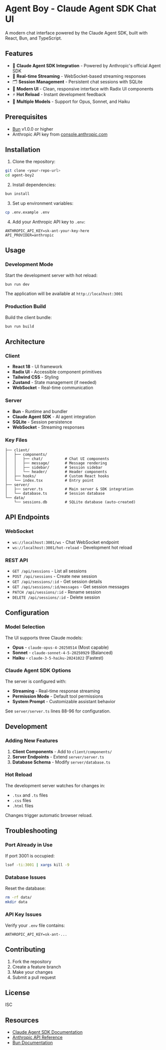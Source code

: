 # Agent Boy - Claude Agent SDK Chat UI

A modern chat interface powered by the Claude Agent SDK, built with React, Bun, and TypeScript.

## Features

- 🤖 **Claude Agent SDK Integration** - Powered by Anthropic's official Agent SDK
- 💬 **Real-time Streaming** - WebSocket-based streaming responses
- 🗂️ **Session Management** - Persistent chat sessions with SQLite
- 🎨 **Modern UI** - Clean, responsive interface with Radix UI components
- ⚡ **Hot Reload** - Instant development feedback
- 🔧 **Multiple Models** - Support for Opus, Sonnet, and Haiku

## Prerequisites

- [Bun](https://bun.sh/) v1.0.0 or higher
- Anthropic API key from [console.anthropic.com](https://console.anthropic.com/)

## Installation

1. Clone the repository:
```bash
git clone <your-repo-url>
cd agent-boy2
```

2. Install dependencies:
```bash
bun install
```

3. Set up environment variables:
```bash
cp .env.example .env
```

4. Add your Anthropic API key to `.env`:
```env
ANTHROPIC_API_KEY=sk-ant-your-key-here
API_PROVIDER=anthropic
```

## Usage

### Development Mode

Start the development server with hot reload:

```bash
bun run dev
```

The application will be available at `http://localhost:3001`

### Production Build

Build the client bundle:

```bash
bun run build
```

## Architecture

### Client
- **React 18** - UI framework
- **Radix UI** - Accessible component primitives
- **Tailwind CSS** - Styling
- **Zustand** - State management (if needed)
- **WebSocket** - Real-time communication

### Server
- **Bun** - Runtime and bundler
- **Claude Agent SDK** - AI agent integration
- **SQLite** - Session persistence
- **WebSocket** - Streaming responses

### Key Files

```
├── client/
│   ├── components/
│   │   ├── chat/          # Chat UI components
│   │   ├── message/       # Message rendering
│   │   ├── sidebar/       # Session sidebar
│   │   └── header/        # Header components
│   ├── hooks/             # Custom React hooks
│   └── index.tsx          # Entry point
├── server/
│   ├── server.ts          # Main server & SDK integration
│   └── database.ts        # Session database
└── data/
    └── sessions.db        # SQLite database (auto-created)
```

## API Endpoints

### WebSocket
- `ws://localhost:3001/ws` - Chat WebSocket endpoint
- `ws://localhost:3001/hot-reload` - Development hot reload

### REST API
- `GET /api/sessions` - List all sessions
- `POST /api/sessions` - Create new session
- `GET /api/sessions/:id` - Get session details
- `GET /api/sessions/:id/messages` - Get session messages
- `PATCH /api/sessions/:id` - Rename session
- `DELETE /api/sessions/:id` - Delete session

## Configuration

### Model Selection

The UI supports three Claude models:
- **Opus** - `claude-opus-4-20250514` (Most capable)
- **Sonnet** - `claude-sonnet-4-5-20250929` (Balanced)
- **Haiku** - `claude-3-5-haiku-20241022` (Fastest)

### Claude Agent SDK Options

The server is configured with:
- **Streaming** - Real-time response streaming
- **Permission Mode** - Default tool permissions
- **System Prompt** - Customizable assistant behavior

See `server/server.ts` lines 88-96 for configuration.

## Development

### Adding New Features

1. **Client Components** - Add to `client/components/`
2. **Server Endpoints** - Extend `server/server.ts`
3. **Database Schema** - Modify `server/database.ts`

### Hot Reload

The development server watches for changes in:
- `.tsx` and `.ts` files
- `.css` files
- `.html` files

Changes trigger automatic browser reload.

## Troubleshooting

### Port Already in Use

If port 3001 is occupied:

```bash
lsof -ti:3001 | xargs kill -9
```

### Database Issues

Reset the database:

```bash
rm -rf data/
mkdir data
```

### API Key Issues

Verify your `.env` file contains:
```env
ANTHROPIC_API_KEY=sk-ant-...
```

## Contributing

1. Fork the repository
2. Create a feature branch
3. Make your changes
4. Submit a pull request

## License

ISC

## Resources

- [Claude Agent SDK Documentation](https://docs.claude.com/en/api/agent-sdk/overview)
- [Anthropic API Reference](https://docs.anthropic.com/)
- [Bun Documentation](https://bun.sh/docs)
